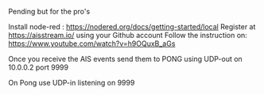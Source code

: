 Pending but for the pro's

Install node-red : https://nodered.org/docs/getting-started/local 
Register at https://aisstream.io/ using your Github account
Follow the instruction on: https://www.youtube.com/watch?v=h9OQuxB_aGs

Once you receive the AIS events send them to PONG using UDP-out on 10.0.0.2 port 9999

On Pong use UDP-in listening on 9999
